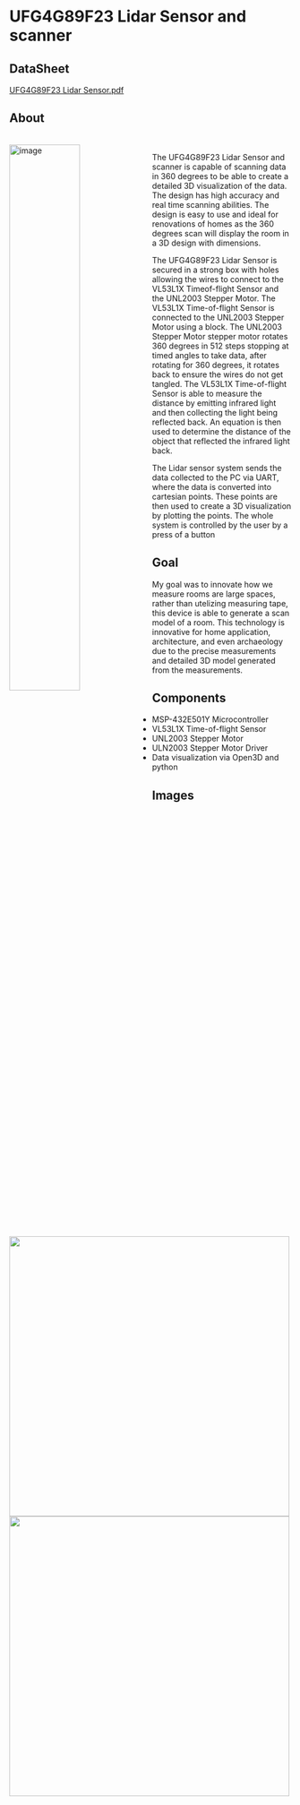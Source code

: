 # UFG4G89F23 Lidar Sensor and scanner

## DataSheet
[UFG4G89F23 Lidar Sensor.pdf](https://github.com/Qasim2S/Lidar-Sensor/files/11927695/UFG4G89F23.Lidar.Sensor.pdf)

## About
<br />
<img align = left width="50%" alt="image" src=https://github.com/Qasim2S/Lidar-Sensor/assets/106550804/66041e25-86b6-4e65-9346-e47a77c1ddcc>

The UFG4G89F23 Lidar Sensor and scanner is capable of scanning data in 360 degrees to be able to create a detailed 3D visualization of the data. The design has high accuracy and real time scanning abilities. The design is easy to use and ideal for renovations of homes as the 360 degrees scan will display the room in a 3D design with dimensions.

The UFG4G89F23 Lidar Sensor is secured in a strong box with holes allowing the wires to connect to the VL53L1X Timeof-flight Sensor and the UNL2003 Stepper Motor. The VL53L1X Time-of-flight Sensor is connected to the UNL2003 Stepper Motor using a block. The UNL2003 Stepper Motor stepper motor rotates 360 degrees in 512 steps stopping at timed angles to take data, after rotating for 360 degrees, it rotates back to ensure the wires do not get tangled. The VL53L1X Time-of-flight Sensor is able to measure the distance by emitting infrared light and then collecting the light being reflected back. An equation is then used to determine the distance of the object that reflected the infrared light back.

The Lidar sensor system sends the data collected to the PC via UART, where the data is converted into cartesian points. These points are then used to create a 3D visualization by plotting the points. The whole system is controlled by the user by a press of a button



## Goal
My goal was to innovate how we measure rooms are large spaces, rather than utelizing measuring tape, this device is able to generate a scan model of a room. This technology is innovative for home application, architecture, and even archaeology due to the precise measurements and detailed 3D model generated from the measurements. 

## Components
* MSP-432E501Y Microcontroller
* VL53L1X Time-of-flight Sensor
* UNL2003 Stepper Motor
* ULN2003 Stepper Motor Driver
* Data visualization via Open3D and python

## Images
<p float="left">
  <img src="https://github.com/Qasim2S/Lidar-Sensor/assets/106550804/915c6bbf-73f9-43b6-9a55-4e8b2dd69294" width="500" />
  <img src="https://github.com/Qasim2S/Lidar-Sensor/assets/106550804/dd62d17e-8c4a-49ca-9637-7d7669cc25d9" width="500" /> 
</p>
